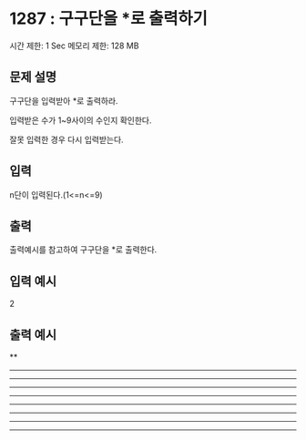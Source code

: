 # 1287 : 구구단을 *로 출력하기
시간 제한: 1 Sec  메모리 제한: 128 MB
  
## 문제 설명    
구구단을 입력받아 *로 출력하라.

입력받은 수가 1~9사이의 수인지 확인한다.

잘못 입력한 경우 다시 입력받는다.

## 입력
n단이 입력된다.(1<=n<=9)

## 출력
출력예시를 참고하여 구구단을 *로 출력한다.

## 입력 예시   
2

## 출력 예시
**
****
******
********
**********
************
**************
****************
******************